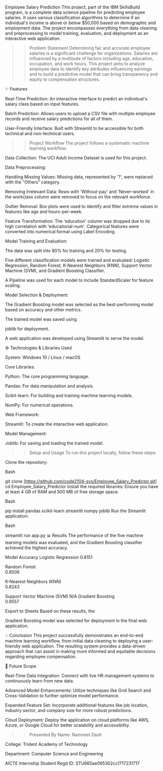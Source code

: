 Employee Salary Prediction
This project, part of the IBM SkillsBuild program, is a complete data science pipeline for predicting employee salaries. It uses various classification algorithms to determine if an individual's income is above or below $50,000 based on demographic and employment data. The project encompasses everything from data cleaning and preprocessing to model training, evaluation, and deployment as an interactive web application.


>> Problem Statement
Determining fair and accurate employee salaries is a significant challenge for organizations. Salaries are influenced by a multitude of factors including age, education, occupation, and work hours. This project aims to analyze employee data to identify key attributes influencing earnings and to build a predictive model that can bring transparency and equity to compensation structures.



✨ Features

Real-Time Prediction: An interactive interface to predict an individual's salary class based on input features.


Batch Prediction: Allows users to upload a CSV file with multiple employee records and receive salary predictions for all of them.


User-Friendly Interface: Built with Streamlit to be accessible for both technical and non-technical users.

>> Project Workflow
The project follows a systematic machine learning workflow:


Data Collection: The UCI Adult Income Dataset is used for this project.

Data Preprocessing:


Handling Missing Values: Missing data, represented by '?', were replaced with the "Others" category.


Removing Irrelevant Data: Rows with 'Without-pay' and 'Never-worked' in the workclass column were removed to focus on the relevant workforce.


Outlier Removal: Box plots were used to identify and filter extreme values in features like age and hours-per-week.



Feature Transformation: The 'education' column was dropped due to its high correlation with 'educational-num'. Categorical features were converted into numerical format using Label Encoding.


Model Training and Evaluation:

The data was split into 80% for training and 20% for testing.

Five different classification models were trained and evaluated: Logistic Regression, Random Forest, K-Nearest Neighbors (KNN), Support Vector Machine (SVM), and Gradient Boosting Classifier.


A Pipeline was used for each model to include StandardScaler for feature scaling.

Model Selection & Deployment:

The Gradient Boosting model was selected as the best-performing model based on accuracy and other metrics.

The trained model was saved using 

joblib for deployment.

A web application was developed using Streamlit to serve the model.

⚙️ Technologies & Libraries Used

System: Windows 10 / Linux / macOS 

Core Libraries:

Python: The core programming language.


Pandas: For data manipulation and analysis.


Scikit-learn: For building and training machine learning models.


NumPy: For numerical operations.

Web Framework:


Streamlit: To create the interactive web application.

Model Management:


Joblib: For saving and loading the trained model.

>> Setup and Usage
To run this project locally, follow these steps:

Clone the repository:

Bash

git clone [https://github.com/code2104-sys/Employee_Salary_Predictor.git]
cd Employee_Salary_Predictor
Install the required libraries:
Ensure you have at least 4 GB of RAM and 500 MB of free storage space.


Bash

pip install pandas scikit-learn streamlit numpy joblib
Run the Streamlit application:

Bash

streamlit run app.py
📊 Results
The performance of the five machine learning models was evaluated, and the Gradient Boosting classifier achieved the highest accuracy.

Model	Accuracy
Logistic Regression	
0.8151 

Random Forest	
0.8508 

K-Nearest Neighbors (KNN)	
0.8243 

Support Vector Machine (SVM)	N/A
Gradient Boosting		
0.8557 


Export to Sheets
Based on these results, the 

Gradient Boosting model was selected for deployment in the final web application.

💡 Conclusion
This project successfully demonstrates an end-to-end machine learning workflow, from initial data cleaning to deploying a user-friendly web application. The resulting system provides a data-driven approach that can assist in making more informed and equitable decisions regarding employee compensation.


🔭 Future Scope

Real-Time Data Integration: Connect with live HR management systems to continuously learn from new data.


Advanced Model Enhancements: Utilize techniques like Grid Search and Cross-Validation to further optimize model performance.


Expanded Feature Set: Incorporate additional features like job location, industry sector, and company size for more robust predictions.


Cloud Deployment: Deploy the application on cloud platforms like AWS, Azure, or Google Cloud for better scalability and accessibility.

>> Presented By
Name: Namneet Dash

College: Trident Academy of Technology

Department: Computer Science and Engineering


AICTE Internship Student Regd ID: STU665ae065302cc1717231717
